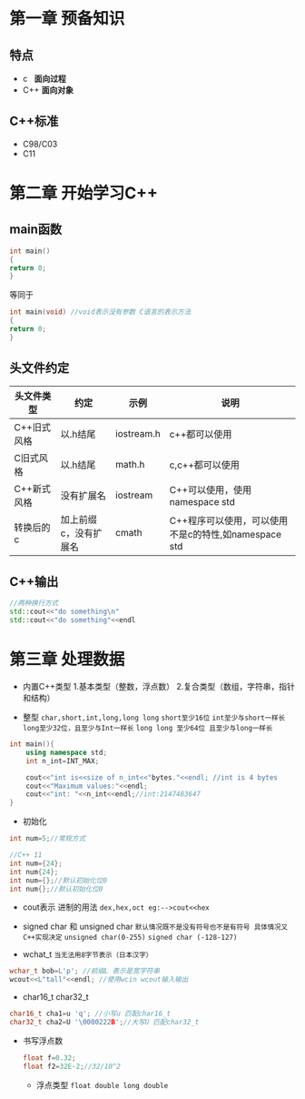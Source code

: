 # 第一章 预备知识
## 特点
- c   **面向过程**
- C++ **面向对象**


## C++标准
- C98/C03
- C11

# 第二章 开始学习C++
## main函数
``` c++
int main()
{
return 0;
}

``` 
等同于
``` c++
int main(void) //void表示没有参数 C语言的表示方法
{
return 0;
}

``` 
## 头文件约定
头文件类型 | 约定 |示例 | 说明
--------- | ---- |-----|-----
C++旧式风格| 以.h结尾|iostream.h|c++都可以使用
C旧式风格| 以.h结尾|math.h|c,c++都可以使用
C++新式风格|没有扩展名|iostream|C++可以使用，使用namespace std
转换后的c|加上前缀c，没有扩展名|cmath|C++程序可以使用，可以使用不是c的特性,如namespace std

## C++输出
``` c++
//两种换行方式
std::cout<<"do something\n"
std::cout<<"do something"<<endl
```
# 第三章 处理数据
- 内置C++类型 
1.基本类型（整数，浮点数） 
2.复合类型（数组，字符串，指针和结构）

- 整型 `char,short,int,long,long long`
`short至少16位`
`int至少与short一样长`
`long至少32位，且至少与Int一样长`
`long long 至少64位 且至少与long一样长`

``` c++
int main(){
    using namespace std;
    int n_int=INT_MAX;

    cout<<"int is<<size of n_int<<"bytes."<<endl; //int is 4 bytes
    cout<<"Maximum values:"<<endl;
    cout<<"int: "<<n_int<<endl;//int:2147483647
}
```
- 初始化
``` c++
int num=5;//常规方式

//C++ 11
int num={24};
int num{24};
int num={};//默认初始化位0
int num{};//默认初始化位0
```
- cout表示 进制的用法
`dex,hex,oct eg:-->cout<<hex`

- signed char 和 unsigned char
`默认情况既不是没有符号也不是有符号 具体情况又C++实现决定`
`unsigned char(0-255)`
`signed char (-128-127)`

- wchat_t
`当无法用8字节表示（日本汉字）`
``` c++
wchar_t bob=L'p'; //前缀L 表示是宽字符串
wcout<<L"tall"<<endl; //使用wcin wcout输入输出
```
- char16_t char32_t
``` c++
char16_t cha1=u 'q'; //小写u 匹配char16_t
char32_t cha2=U '\0000222B';//大写U 匹配char32_t
```

- 书写浮点数
  ``` c++
  float f=0.32;
  float f2=32E-2;//32/10^2
  ```

  - 浮点类型 `float double long double`